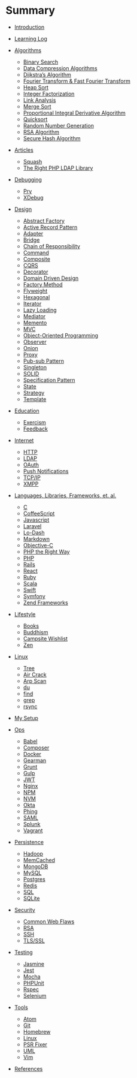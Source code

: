 # Summary

-   [Introduction](README.md)

-   [Learning Log](learning_log.md)

-   [Algorithms](algorithms/README.md)

    -   [Binary Search](algorithms/binary_search.md)
    -   [Data Compression Algorithms]()
    -   [Dijkstra’s Algorithm]()
    -   [Fourier Transform & Fast Fourier Transform]()
    -   [Heap Sort]()
    -   [Integer Factorization]()
    -   [Link Analysis]()
    -   [Merge Sort](algorithms/merge_sort.md)
    -   [Proportional Integral Derivative Algorithm]()
    -   [Quicksort](algorithms/quicksort.md)
    -   [Random Number Generation]()
    -   [RSA Algorithm]()
    -   [Secure Hash Algorithm]()

-   [Articles](articles/README.md)

    -   [Squash](articles/squash.md)
    -   [The Right PHP LDAP Library](articles/search_for_php_ldap_library.md)

-   [Debugging](debugging/README.md)

    -   [Pry]()
    -   [XDebug]()

-   [Design](design/README.md)

    -   [Abstract Factory](design/abstract_factory.md)
    -   [Active Record Pattern](design/active_record_pattern.md)
    -   [Adapter](design/adapter.md)
    -   [Bridge](design/bridge.md)
    -   [Chain of Responsibility](design/chain_of_responsibility.md)
    -   [Command](design/command.md)
    -   [Composite](design/composite.md)
    -   [CQRS](design/cqrs.md)
    -   [Decorator](design/decorator.md)
    -   [Domain Driven Design](design/ddd.md)
    -   [Factory Method](design/factory_method.md)
    -   [Flyweight](design/flyweight.md)
    -   [Hexagonal](design/hexagonal.md)
    -   [Iterator](design/iterator.md)
    -   [Lazy Loading](design/lazy_loading.md)
    -   [Mediator](design/mediator.md)
    -   [Memento](design/memento.md)
    -   [MVC](design/mvc.md)
    -   [Object-Oriented Programming](design/oop.md)
    -   [Observer](design/observer.md)
    -   [Onion](design/onion.md)
    -   [Proxy](design/proxy.md)
    -   [Pub-sub Pattern](design/pub_sub.md)
    -   [Singleton](design/singleton.md)
    -   [SOLID]()
    -   [Specification Pattern](design/specification_pattern.md)
    -   [State](design/state.md)
    -   [Strategy](design/strategy.md)
    -   [Template](design/template.md)

-   [Education](education/README.md)

    -   [Exercism](education/exercism.md)
    -   [Feedback](education/feedback.md)

-   [Internet](internet/README.md)

    -   [HTTP](internet/http.md)
    -   [LDAP](internet/ldap.md)
    -   [OAuth](internet/oauth.md)
    -   [Push Notifications](internet/push_notifications.md)
    -   [TCP/IP]()
    -   [XMPP](internet/xmpp.md)

-   [Languages, Libraries, Frameworks, et. al.](languages/README.md)

    -   [C](languages/c.md)
    -   [CoffeeScript](languages/coffeescript.md)
    -   [Javascript](languages/javascript.md)
    -   [Laravel]()
    -   [Lo-Dash]()
    -   [Markdown](languages/markdown.md)
    -   [Objective-C](languages/objective-c.md)
    -   [PHP the Right Way](languages/php-the-right-way.md)
    -   [PHP](languages/php.md)
    -   [Rails](languages/rails.md)
    -   [React](languages/react.md)
    -   [Ruby](languages/ruby.md)
    -   [Scala](languages/scala.md)
    -   [Swift](languages/swift.md)
    -   [Symfony]()
    -   [Zend Frameworks]()

-   [Lifestyle](lifestyle/README.md)

    -   [Books](lifestyle/books.md)
    -   [Buddhism](lifestyle/buddhism.md)
    -   [Campsite Wishlist](lifestyle/campsite_wishlist.md)
    -   [Zen](lifestyle/zen.md)

-   [Linux](linux/README.md)

    -   [Tree](linux/tree.md)
    -   [Air Crack]()
    -   [Arp Scan]()
    -   [du](linux/du.md)
    -   [find]()
    -   [grep](linux/grep.md)
    -   [rsync](linux/rsync.md)

-   [My Setup](setup/README.md)

-   [Ops](ops/README.md)

    -   [Babel]()
    -   [Composer](ops/composer.md)
    -   [Docker](ops/docker.md)
    -   [Gearman](ops/gearman.md)
    -   [Grunt]()
    -   [Gulp](ops/gulp.md)
    -   [JWT](ops/jwt.md)
    -   [Nginx]()
    -   [NPM](ops/npm.md)
    -   [NVM](ops/nvm.md)
    -   [Okta]()
    -   [Phing](ops/phing.md)
    -   [SAML]()
    -   [Splunk]()
    -   [Vagrant]()

-   [Persistence](persistence/README.md)

    -   [Hadoop]()
    -   [MemCached]()
    -   [MongoDB]()
    -   [MySQL]()
    -   [Postgres](persistence/postgres.md)
    -   [Redis]()
    -   [SQL](persistence/sql.md)
    -   [SQLite](persistence/sqlite.md)

-   [Security](security/README.md)

    -   [Common Web Flaws](security/common_web_security_flaws.md)
    -   [RSA]()
    -   [SSH](security/ssh.md)
    -   [TLS/SSL]()

-   [Testing](testing/README.md)

    -   [Jasmine]()
    -   [Jest]()
    -   [Mocha]()
    -   [PHPUnit]()
    -   [Rspec](testing/rspec.md)
    -   [Selenium](testing/selenium.md)

-   [Tools](tools/README.md)

    -   [Atom]()
    -   [Git](tools/git.md)
    -   [Homebrew](tools/homebrew.md)
    -   [Linux](tools/linux.md)
    -   [PSR Fixer](tools/psr-fixer.md)
    -   [UML](tools/uml.md)
    -   [Vim](tools/vim.md)

-   [References](references.md)
